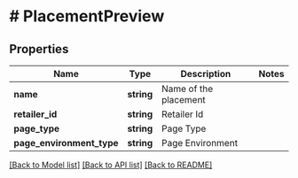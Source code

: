# # PlacementPreview

## Properties

Name | Type | Description | Notes
------------ | ------------- | ------------- | -------------
**name** | **string** | Name of the placement |
**retailer_id** | **string** | Retailer Id |
**page_type** | **string** | Page Type |
**page_environment_type** | **string** | Page Environment |

[[Back to Model list]](../../README.md#models) [[Back to API list]](../../README.md#endpoints) [[Back to README]](../../README.md)
